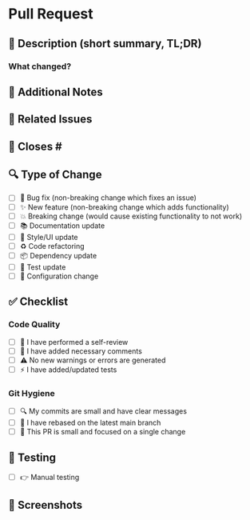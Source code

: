 # Pull Request
<!-- # 🚀 Pull Request -->

## 📝 Description (short summary, TL;DR)
<!-- Provide a clear and concise description of your changes -->

### What changed?
<!-- What did you change? Write all the changes you made here -->

## 📌 Additional Notes
<!-- Add any other context about the PR here -->

## 🔗 Related Issues
<!-- Link related issues below using #issue-number -->
🔄 Closes #
- 

## 🔍 Type of Change
<!-- Put an `x` in all the boxes that apply -->
- [ ] 🐛 Bug fix (non-breaking change which fixes an issue)
- [ ] ✨ New feature (non-breaking change which adds functionality)
- [ ] 💥 Breaking change (would cause existing functionality to not work)
- [ ] 📚 Documentation update
- [ ] 🎨 Style/UI update
- [ ] ♻️ Code refactoring
- [ ] 📦 Dependency update
- [ ] 🧪 Test update
- [ ] 🔧 Configuration change

## ✅ Checklist
<!-- Put an `x` in all the boxes that apply -->
### Code Quality
- [ ] 👀 I have performed a self-review
- [ ] 💬 I have added necessary comments
- [ ] ⚠️ No new warnings or errors are generated
- [ ] ⚡ I have added/updated tests

### Git Hygiene
- [ ] 🔍 My commits are small and have clear messages
- [ ] 🔀 I have rebased on the latest main branch
- [ ] 🧩 This PR is small and focused on a single change

## 🧪 Testing
<!-- How has this been tested? -->
- [ ] 👉 Manual testing
<!-- - [ ] 🤖 Automated testing -->
<!-- - [ ] 📱 Cross-browser testing -->
<!-- - [ ] 📊 Performance testing -->

## 📸 Screenshots
<!-- If applicable, add screenshots to help explain your changes -->
